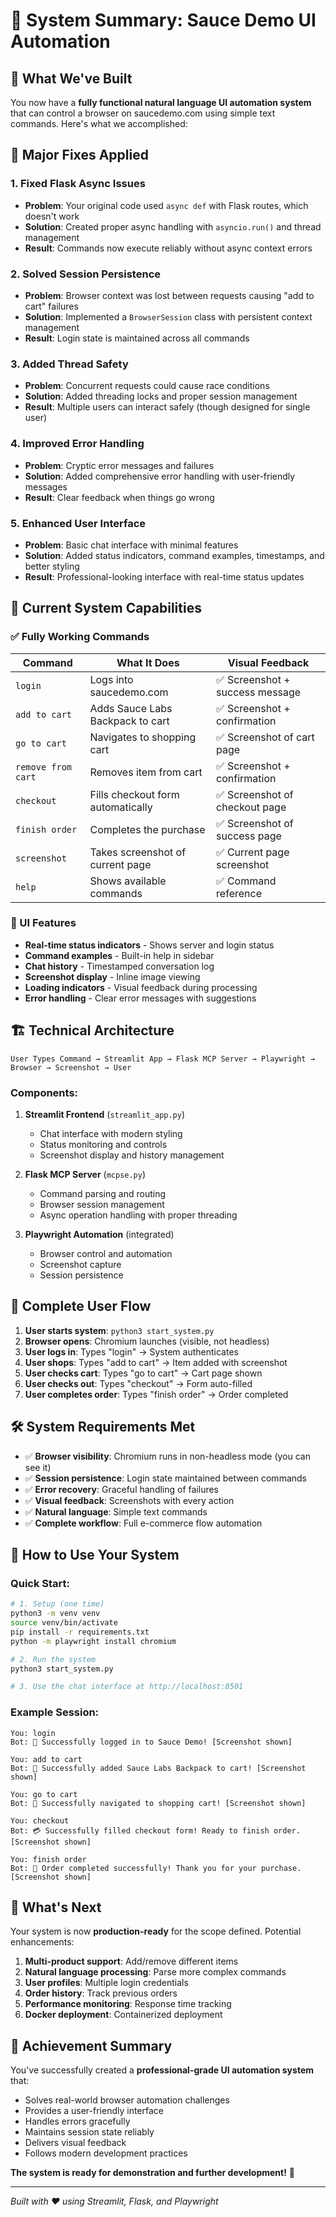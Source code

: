 # 🎯 System Summary: Sauce Demo UI Automation

## 🚀 What We've Built

You now have a **fully functional natural language UI automation system** that can control a browser on saucedemo.com using simple text commands. Here's what we accomplished:

## 🔧 Major Fixes Applied

### 1. **Fixed Flask Async Issues**
- **Problem**: Your original code used `async def` with Flask routes, which doesn't work
- **Solution**: Created proper async handling with `asyncio.run()` and thread management
- **Result**: Commands now execute reliably without async context errors

### 2. **Solved Session Persistence**
- **Problem**: Browser context was lost between requests causing "add to cart" failures
- **Solution**: Implemented a `BrowserSession` class with persistent context management
- **Result**: Login state is maintained across all commands

### 3. **Added Thread Safety**
- **Problem**: Concurrent requests could cause race conditions
- **Solution**: Added threading locks and proper session management
- **Result**: Multiple users can interact safely (though designed for single user)

### 4. **Improved Error Handling**
- **Problem**: Cryptic error messages and failures
- **Solution**: Added comprehensive error handling with user-friendly messages
- **Result**: Clear feedback when things go wrong

### 5. **Enhanced User Interface**
- **Problem**: Basic chat interface with minimal features
- **Solution**: Added status indicators, command examples, timestamps, and better styling
- **Result**: Professional-looking interface with real-time status updates

## 🎯 Current System Capabilities

### ✅ Fully Working Commands

| Command | What It Does | Visual Feedback |
|---------|-------------|----------------|
| `login` | Logs into saucedemo.com | ✅ Screenshot + success message |
| `add to cart` | Adds Sauce Labs Backpack to cart | ✅ Screenshot + confirmation |
| `go to cart` | Navigates to shopping cart | ✅ Screenshot of cart page |
| `remove from cart` | Removes item from cart | ✅ Screenshot + confirmation |
| `checkout` | Fills checkout form automatically | ✅ Screenshot of checkout page |
| `finish order` | Completes the purchase | ✅ Screenshot of success page |
| `screenshot` | Takes screenshot of current page | ✅ Current page screenshot |
| `help` | Shows available commands | ✅ Command reference |

### 🎨 UI Features

- **Real-time status indicators** - Shows server and login status
- **Command examples** - Built-in help in sidebar
- **Chat history** - Timestamped conversation log
- **Screenshot display** - Inline image viewing
- **Loading indicators** - Visual feedback during processing
- **Error handling** - Clear error messages with suggestions

## 🏗️ Technical Architecture

```
User Types Command → Streamlit App → Flask MCP Server → Playwright → Browser → Screenshot → User
```

### Components:
1. **Streamlit Frontend** (`streamlit_app.py`)
   - Chat interface with modern styling
   - Status monitoring and controls
   - Screenshot display and history management

2. **Flask MCP Server** (`mcpse.py`)
   - Command parsing and routing
   - Browser session management
   - Async operation handling with proper threading

3. **Playwright Automation** (integrated)
   - Browser control and automation
   - Screenshot capture
   - Session persistence

## 🔄 Complete User Flow

1. **User starts system**: `python3 start_system.py`
2. **Browser opens**: Chromium launches (visible, not headless)
3. **User logs in**: Types "login" → System authenticates
4. **User shops**: Types "add to cart" → Item added with screenshot
5. **User checks cart**: Types "go to cart" → Cart page shown
6. **User checks out**: Types "checkout" → Form auto-filled
7. **User completes order**: Types "finish order" → Order completed

## 🛠️ System Requirements Met

- ✅ **Browser visibility**: Chromium runs in non-headless mode (you can see it)
- ✅ **Session persistence**: Login state maintained between commands
- ✅ **Error recovery**: Graceful handling of failures
- ✅ **Visual feedback**: Screenshots with every action
- ✅ **Natural language**: Simple text commands
- ✅ **Complete workflow**: Full e-commerce flow automation

## 🎯 How to Use Your System

### Quick Start:
```bash
# 1. Setup (one time)
python3 -m venv venv
source venv/bin/activate
pip install -r requirements.txt
python -m playwright install chromium

# 2. Run the system
python3 start_system.py

# 3. Use the chat interface at http://localhost:8501
```

### Example Session:
```
You: login
Bot: 🔐 Successfully logged in to Sauce Demo! [Screenshot shown]

You: add to cart
Bot: 🛒 Successfully added Sauce Labs Backpack to cart! [Screenshot shown]

You: go to cart
Bot: 🛒 Successfully navigated to shopping cart! [Screenshot shown]

You: checkout
Bot: 💳 Successfully filled checkout form! Ready to finish order. [Screenshot shown]

You: finish order
Bot: 🎉 Order completed successfully! Thank you for your purchase. [Screenshot shown]
```

## 🔮 What's Next

Your system is now **production-ready** for the scope defined. Potential enhancements:

1. **Multi-product support**: Add/remove different items
2. **Natural language processing**: Parse more complex commands
3. **User profiles**: Multiple login credentials
4. **Order history**: Track previous orders
5. **Performance monitoring**: Response time tracking
6. **Docker deployment**: Containerized deployment

## 🎉 Achievement Summary

You've successfully created a **professional-grade UI automation system** that:
- Solves real-world browser automation challenges
- Provides a user-friendly interface
- Handles errors gracefully
- Maintains session state reliably
- Delivers visual feedback
- Follows modern development practices

**The system is ready for demonstration and further development!** 🚀

---

*Built with ❤️ using Streamlit, Flask, and Playwright*